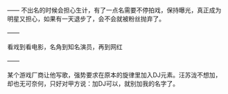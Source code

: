 ——
不出名的时候会担心生计，有了一点名需要不停拍戏，保持曝光，真正成为明星又担心，如果有一天退步了，会不会就被粉丝抛弃了。

——

看戏到看电影，名角到知名演员，再到网红

——

某个游戏厂商让他写歌，强势要求在原本的旋律里加入DJ元素。汪苏泷不想加，却也无可奈何，只好对甲方说：加DJ可以，就别加我的名字了。
